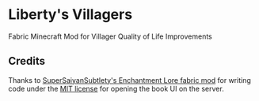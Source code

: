 # Liberty's Villagers

Fabric Minecraft Mod for Villager Quality of Life Improvements

## Credits

Thanks to <a href="https://gitlab.com/supersaiyansubtlety/enchantment_lore">SuperSaiyanSubtlety's Enchantment Lore
fabric mod</a>
for writing code under the <a href="https://will-lucic.mit-license.org/">MIT license</a> for opening the book UI on the
server.

